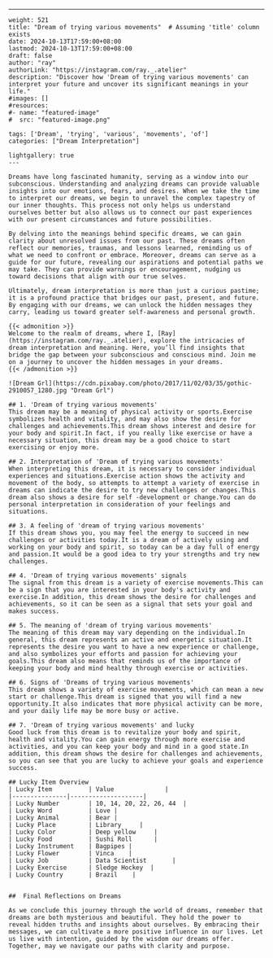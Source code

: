 ---
    weight: 521
    title: "Dream of trying various movements"  # Assuming 'title' column exists
    date: 2024-10-13T17:59:00+08:00
    lastmod: 2024-10-13T17:59:00+08:00
    draft: false
    author: "ray"
    authorLink: "https://instagram.com/ray._.atelier"
    description: "Discover how 'Dream of trying various movements' can interpret your future and uncover its significant meanings in your life."
    #images: []
    #resources:
    #- name: "featured-image"
    #  src: "featured-image.png"
    
    tags: ['Dream', 'trying', 'various', 'movements', 'of']
    categories: ["Dream Interpretation"]
    
    lightgallery: true
    ---
    
    Dreams have long fascinated humanity, serving as a window into our subconscious. Understanding and analyzing dreams can provide valuable insights into our emotions, fears, and desires. When we take the time to interpret our dreams, we begin to unravel the complex tapestry of our inner thoughts. This process not only helps us understand ourselves better but also allows us to connect our past experiences with our present circumstances and future possibilities.
    
    By delving into the meanings behind specific dreams, we can gain clarity about unresolved issues from our past. These dreams often reflect our memories, traumas, and lessons learned, reminding us of what we need to confront or embrace. Moreover, dreams can serve as a guide for our future, revealing our aspirations and potential paths we may take. They can provide warnings or encouragement, nudging us toward decisions that align with our true selves.
    
    Ultimately, dream interpretation is more than just a curious pastime; it is a profound practice that bridges our past, present, and future. By engaging with our dreams, we can unlock the hidden messages they carry, leading us toward greater self-awareness and personal growth.
    
    {{< admonition >}}
    Welcome to the realm of dreams, where I, [Ray](https://instagram.com/ray._.atelier), explore the intricacies of dream interpretation and meaning. Here, you’ll find insights that bridge the gap between your subconscious and conscious mind. Join me on a journey to uncover the hidden messages in your dreams.
    {{< /admonition >}}
    
    ![Dream Grl](https://cdn.pixabay.com/photo/2017/11/02/03/35/gothic-2910057_1280.jpg "Dream Grl")
    
    ## 1. 'Dream of trying various movements'
    This dream may be a meaning of physical activity or sports.Exercise symbolizes health and vitality, and may also show the desire for challenges and achievements.This dream shows interest and desire for your body and spirit.In fact, if you really like exercise or have a necessary situation, this dream may be a good choice to start exercising or enjoy more.
    
    ## 2. Interpretation of 'Dream of trying various movements'
    When interpreting this dream, it is necessary to consider individual experiences and situations.Exercise action shows the activity and movement of the body, so attempts to attempt a variety of exercise in dreams can indicate the desire to try new challenges or changes.This dream also shows a desire for self -development or change.You can do personal interpretation in consideration of your feelings and situations.
    
    ## 3. A feeling of 'dream of trying various movements'
    If this dream shows you, you may feel the energy to succeed in new challenges or activities today.It is a dream of actively using and working on your body and spirit, so today can be a day full of energy and passion.It would be a good idea to try your strengths and try new challenges.
    
    ## 4. 'Dream of trying various movements' signals
    The signal from this dream is a variety of exercise movements.This can be a sign that you are interested in your body's activity and exercise.In addition, this dream shows the desire for challenges and achievements, so it can be seen as a signal that sets your goal and makes success.
    
    ## 5. The meaning of 'dream of trying various movements'
    The meaning of this dream may vary depending on the individual.In general, this dream represents an active and energetic situation.It represents the desire you want to have a new experience or challenge, and also symbolizes your efforts and passion for achieving your goals.This dream also means that reminds us of the importance of keeping your body and mind healthy through exercise or activities.
    
    ## 6. Signs of 'Dreams of trying various movements'
    This dream shows a variety of exercise movements, which can mean a new start or challenge.This dream is signed that you will find a new opportunity.It also indicates that more physical activity can be more, and your daily life may be more busy or active.
    
    ## 7. 'Dream of trying various movements' and lucky
    Good luck from this dream is to revitalize your body and spirit, health and vitality.You can gain energy through more exercise and activities, and you can keep your body and mind in a good state.In addition, this dream shows the desire for challenges and achievements, so you can see that you are lucky to achieve your goals and experience success.
    
    ## Lucky Item Overview
    | Lucky Item          | Value              |
    |---------------|--------------------|
    | Lucky Number        | 10, 14, 20, 22, 26, 44  |
    | Lucky Word          | Love |
    | Lucky Animal        | Bear |
    | Lucky Place         | Library     |
    | Lucky Color         | Deep yellow     |
    | Lucky Food          | Sushi Roll      |
    | Lucky Instrument    | Bagpipes |
    | Lucky Flower        | Vinca    |
    | Lucky Job           | Data Scientist       |
    | Lucky Exercise      | Sledge Hockey  |
    | Lucky Country       | Brazil    |
    
    
    ##  Final Reflections on Dreams
    
    As we conclude this journey through the world of dreams, remember that dreams are both mysterious and beautiful. They hold the power to reveal hidden truths and insights about ourselves. By embracing their messages, we can cultivate a more positive influence in our lives. Let us live with intention, guided by the wisdom our dreams offer. Together, may we navigate our paths with clarity and purpose.
    